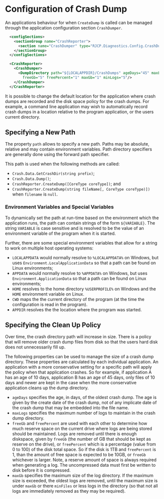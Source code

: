 # Configuration of Crash Dump

An applications behaviour for when `CreateDump` is called can be managed through
the application configuration section `CrashDumper`.

```xml
  <configSections>
    <sectionGroup name="CrashReporter">
      <section name="CrashDumper" type="RJCP.Diagnostics.Config.CrashDumper, RJCP.Diagnostics.CrashReporter"/>
    </sectionGroup>
  </configSections>

  <CrashReporter>
    <CrashDumper>
      <DumpDirectory path="${LOCALAPPDIR}/CrashDumps" ageDays="45" maxLogs="40"
        freeGb="5" freePercent="1" maxGb="1" minLogs="5"/>
    </CrashDumper>
  </CrashReporter>
```

It is possible to change the default location for the application where crash
dumps are recorded and the disk space policy for the crash dumps. For example, a
command line application may wish to automatically record crash dumps in a
location relative to the program application, or the users current directory.

## Specifying a New Path

The property `path` allows to specify a new path. Paths may be absolute,
relative and may contain environment variables. Path directory specifiers are
generally done using the forward path specifier.

This path is used when the following methods are called:

* `Crash.Data.GetCrashDir(string prefix)`;
* `Crash.Data.Dump()`;
* `CrashReporter.CreateDump([CoreType coreType])`; and
* `CrashReporter.CreateDump(string fileName[, CoreType coreType)])` when
  `filename` is `null`.

### Environment Variables and Special Variables

To dynamically set the path at run-time based on the environment which the
application runs, the path can contain strings of the form `${VARIABLE}`. The
string `VARIABLE` is case sensitive and is resolved to be the value of an
environment variable of the program when it is started.

Further, there are some special environment variables that allow for a string to
work on multiple host operating systems:

* `LOCALAPPDATA` would normally resolve to `%LOCALAPPDATA%` on Windows, but uses
  `Environment.LocalApplicationData` so that a path can be found on Linux
  environments;
* `APPDATA` would normally resolve to `%APPDATA%` on Windows, but uses
  `Environment.ApplicationData` so that a path can be found on Linux
  environments;
* `HOME` resolves to the home directory `%USERPROFILE%` on Windows and the
  `HOME` environment variable on Linux.
* `CWD` maps the the current directory of the program (at the time the
  configuration is read in the program).
* `APPDIR` resolves the the location where the program was started.

## Specifying the Clean Up Policy

Over time, the crash directory path will increase in size. There is a policy
that will remove older crash dump files from disk so that the users hard disk
does not unnecessarily fill up.

The following properties can be used to manage the size of a crash dump
directory. These properties are calculated by each individual application. An
application with a more conservative setting for a specific path will apply the
policy when that application crashes. So for example, if application A has an
age of 10 days, application B has an age of 45 days, only files of 10 days and
newer are kept in the case when the more conservative application cleans up the
dump directory.

* `ageDays` specifies the age, in days, of the oldest crash dump. The age is
  given by the create date of the crash dump, not of any implicate date of the
  crash dump that may be embedded into the file name.
* `maxLogs` specifies the maximum number of logs to maintain in the crash dump
  directory.
* `freeGb` and `freePercent` are used with each other to determine how much
  reserve space on the current drive where logs are being stored should be
  maintained. Logs are removed until there is enough diskspace, given by
  `freeGb` (the number of GB that should be kept as reserve on the drive), or
  `freePercent` which is a percentage (value from 0 to 100) of the disk total
  space. So if the disk is 1TB and `freePercent` is 1, than the amount of free
  space is expected to be 10GB, or `freeGb` whichever is larger. Note, a reserve
  amount of space is always required when generating a log. The uncompressed
  data must first be written to disk before it is compressed.
* `maxGb` specifies the maximum size of the log directory. If the maximum size
  is exceeded, the oldest logs are removed, until the maximum size is under
  `maxGb` or there `minFiles` or less logs in the directory (so that not all
  logs are immediately removed as they may be required).
